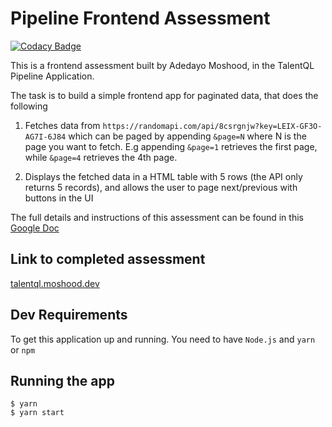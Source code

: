 # Pipeline Frontend Assessment
[![Codacy Badge](https://api.codacy.com/project/badge/Grade/c03037456a314885b48609ebae1f6819)](https://app.codacy.com/gh/adedayomoshood/tql-assessment?utm_source=github.com&utm_medium=referral&utm_content=adedayomoshood/tql-assessment&utm_campaign=Badge_Grade_Settings)

This is a frontend assessment built by Adedayo Moshood, in the TalentQL Pipeline Application.

The task is to build a simple frontend app for paginated data, that does the following

1.  Fetches data from `https://randomapi.com/api/8csrgnjw?key=LEIX-GF3O-AG7I-6J84` which can be paged by appending `&page=N` where N is the page you want to fetch. E.g appending `&page=1` retrieves the first page, while `&page=4` retrieves the 4th page.

2.  Displays the fetched data in a HTML table with 5 rows (the API only returns 5 records), and allows the user to page next/previous with buttons in the UI

The full details and instructions of this assessment can be found in this 
<a href="https://docs.google.com/document/d/1hGXXPykXqO6b9Z2pm55-2T83AIA39cQ3FQxtbGkoR5Y" target="_blank" rel="noopener">Google Doc</a>

## Link to completed assessment

<a href="https://talentql.moshood.dev" target="_blank" rel="noopener">talentql.moshood.dev</a>

## Dev Requirements

To get this application up and running. You need to have `Node.js` and `yarn` or `npm`

## Running the app
    $ yarn
    $ yarn start